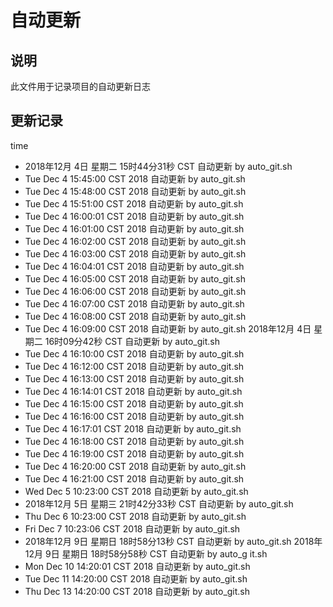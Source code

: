 # 自动更新

## 说明
此文件用于记录项目的自动更新日志

## 更新记录
time

- 2018年12月 4日 星期二 15时44分31秒 CST 自动更新 by auto_git.sh
- Tue Dec 4 15:45:00 CST 2018 自动更新 by auto_git.sh
- Tue Dec 4 15:48:00 CST 2018 自动更新 by auto_git.sh
- Tue Dec 4 15:51:00 CST 2018 自动更新 by auto_git.sh
- Tue Dec 4 16:00:01 CST 2018 自动更新 by auto_git.sh
- Tue Dec 4 16:01:00 CST 2018 自动更新 by auto_git.sh
- Tue Dec 4 16:02:00 CST 2018 自动更新 by auto_git.sh
- Tue Dec 4 16:03:00 CST 2018 自动更新 by auto_git.sh
- Tue Dec 4 16:04:01 CST 2018 自动更新 by auto_git.sh
- Tue Dec 4 16:05:00 CST 2018 自动更新 by auto_git.sh
- Tue Dec 4 16:06:00 CST 2018 自动更新 by auto_git.sh
- Tue Dec 4 16:07:00 CST 2018 自动更新 by auto_git.sh
- Tue Dec 4 16:08:00 CST 2018 自动更新 by auto_git.sh
- Tue Dec 4 16:09:00 CST 2018 自动更新 by auto_git.sh
2018年12月 4日 星期二 16时09分42秒 CST 自动更新 by auto_git.sh
- Tue Dec 4 16:10:00 CST 2018 自动更新 by auto_git.sh
- Tue Dec 4 16:12:00 CST 2018 自动更新 by auto_git.sh
- Tue Dec 4 16:13:00 CST 2018 自动更新 by auto_git.sh
- Tue Dec 4 16:14:01 CST 2018 自动更新 by auto_git.sh
- Tue Dec 4 16:15:00 CST 2018 自动更新 by auto_git.sh
- Tue Dec 4 16:16:00 CST 2018 自动更新 by auto_git.sh
- Tue Dec 4 16:17:01 CST 2018 自动更新 by auto_git.sh
- Tue Dec 4 16:18:00 CST 2018 自动更新 by auto_git.sh
- Tue Dec 4 16:19:00 CST 2018 自动更新 by auto_git.sh
- Tue Dec 4 16:20:00 CST 2018 自动更新 by auto_git.sh
- Tue Dec 4 16:21:00 CST 2018 自动更新 by auto_git.sh
- Wed Dec 5 10:23:00 CST 2018 自动更新 by auto_git.sh
- 2018年12月 5日 星期三 21时42分33秒 CST 自动更新 by auto_git.sh
- Thu Dec 6 10:23:00 CST 2018 自动更新 by auto_git.sh
- Fri Dec 7 10:23:06 CST 2018 自动更新 by auto_git.sh
- 2018年12月 9日 星期日 18时58分13秒 CST 自动更新 by auto_git.sh
2018年12月 9日 星期日 18时58分58秒 CST 自动更新 by auto_g it.sh
- Mon Dec 10 14:20:01 CST 2018 自动更新 by auto_git.sh
- Tue Dec 11 14:20:00 CST 2018 自动更新 by auto_git.sh
- Thu Dec 13 14:20:00 CST 2018 自动更新 by auto_git.sh
